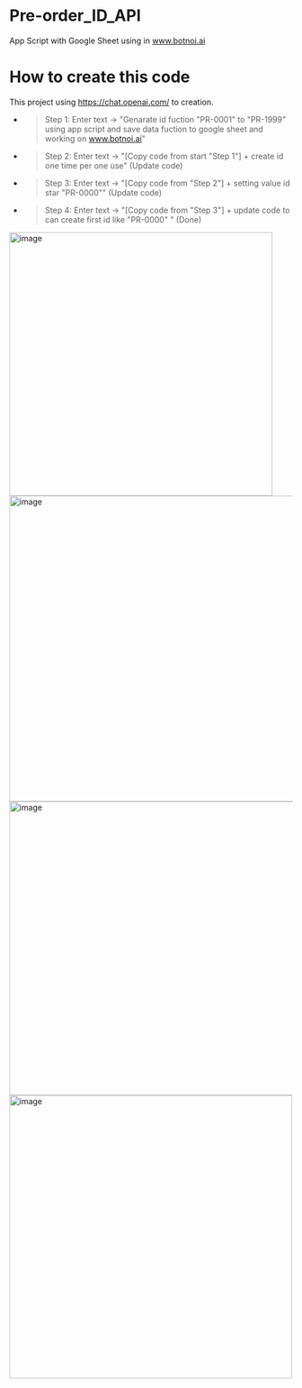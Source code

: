 # Pre-order_ID_API
App Script with Google Sheet using in www.botnoi.ai

# How to create this code
This project using https://chat.openai.com/ to creation.
* > Step 1: Enter text -> "Genarate id fuction "PR-0001" to "PR-1999"  using app script and save data fuction to google sheet and working on www.botnoi.ai"
* > Step 2: Enter text -> "[Copy code from start "Step 1"] + create id one time per one use" (Update code)
* > Step 3: Enter text -> "[Copy code from "Step 2"] + setting value id star "PR-0000"" (Update code)
* > Step 4: Enter text -> "[Copy code from "Step 3"] + update code to can create first id like "PR-0000" " (Done)

<img width="468" alt="image" src="https://user-images.githubusercontent.com/76491614/235311591-73cde70e-96cd-4944-b215-f3946036a70d.png">
<img width="543" alt="image" src="https://user-images.githubusercontent.com/76491614/235311612-b49a54fb-f66e-48a3-bad6-dcf0a45fe6ad.png">
<img width="522" alt="image" src="https://user-images.githubusercontent.com/76491614/235311624-ae305600-0d09-4125-83ae-1c13d662770a.png">
<img width="503" alt="image" src="https://user-images.githubusercontent.com/76491614/235311635-50211ab4-894b-4d99-a768-514084821449.png">

